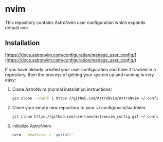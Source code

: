 # nvim

This repository contains AstroNvim user configuration which expands default one.

## Installation

[https://docs.astronvim.com/configuration/manage_user_config/](https://docs.astronvim.com/configuration/manage_user_config/)

If you have already created your user configuration and have it tracked
in a repository, then the process of getting your system up and running is very easy:

1. Clone AstroNvim (normal installation instructions)

    ```sh
    git clone --depth 1 https://github.com/AstroNvim/AstroNvim ~/.config/nvim
    ```

1. Clone your empty new repository to your ~/.config/nvim/lua folder

    ```sh
    git clone https://github.com/username/astronvim_config.git ~/.config/nvim/lua/user
    ```

1. Initialize AstroNvim

    ```sh
    nvim --headless -c 'quitall'
    ```
